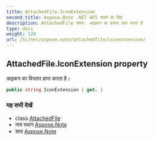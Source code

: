 ```yaml
---
title: AttachedFile.IconExtension
second_title: Aspose.Note .NET API संदर्भ के लिए
description: AttachedFile संपत्त. आइकन क वस्तर प्रप्त करत है
type: docs
weight: 120
url: /hi/net/aspose.note/attachedfile/iconextension/
---
```

## AttachedFile.IconExtension property

आइकन का विस्तार प्राप्त करता है।

```csharp
public string IconExtension { get; }
```

### यह सभी देखें

* class [AttachedFile](../)
* नाम स्थान [Aspose.Note](../../attachedfile/)
* सभा [Aspose.Note](../../../)


